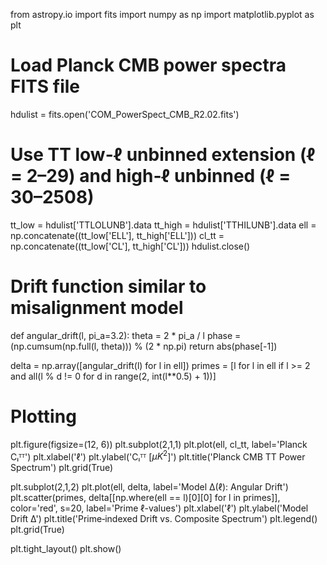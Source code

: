 from astropy.io import fits
import numpy as np
import matplotlib.pyplot as plt

# Load Planck CMB power spectra FITS file
hdulist = fits.open('COM_PowerSpect_CMB_R2.02.fits')
# Use TT low-ℓ unbinned extension (ℓ = 2–29) and high‑ℓ unbinned (ℓ = 30–2508)
tt_low = hdulist['TTLOLUNB'].data
tt_high = hdulist['TTHILUNB'].data
ell = np.concatenate((tt_low['ELL'], tt_high['ELL']))
cl_tt = np.concatenate((tt_low['CL'], tt_high['CL']))
hdulist.close()

# Drift function similar to misalignment model
def angular_drift(l, pi_a=3.2):
    theta = 2 * pi_a / l
    phase = (np.cumsum(np.full(l, theta))) % (2 * np.pi)
    return abs(phase[-1])

delta = np.array([angular_drift(l) for l in ell])
primes = [l for l in ell if l >= 2 and all(l % d != 0 for d in range(2, int(l**0.5) + 1))]

# Plotting
plt.figure(figsize=(12, 6))
plt.subplot(2,1,1)
plt.plot(ell, cl_tt, label='Planck Cₗᵀᵀ')
plt.xlabel('ℓ')
plt.ylabel('Cₗᵀᵀ [$μK^2$]')
plt.title('Planck CMB TT Power Spectrum')
plt.grid(True)

plt.subplot(2,1,2)
plt.plot(ell, delta, label='Model Δ(ℓ): Angular Drift')
plt.scatter(primes, delta[[np.where(ell == l)[0][0] for l in primes]],
            color='red', s=20, label='Prime ℓ-values')
plt.xlabel('ℓ')
plt.ylabel('Model Drift Δ')
plt.title('Prime‑indexed Drift vs. Composite Spectrum')
plt.legend()
plt.grid(True)

plt.tight_layout()
plt.show()
